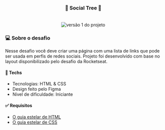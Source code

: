 <h3 align="center"> 
	🚀 Social Tree 🚀 
    <br></br>
</h3>

<p align="center" style="display: flex; align-items: flex-start; justify-content: center">
  <img alt="versão 1 do projeto" title="#SocialTree" src="https://i.imgur.com/mbpVkTU.png">
</p>  

### 💻 Sobre o desafio

Nesse desafio você deve criar uma página com uma lista de links que pode ser usada em perfis de redes sociais.
Projeto foi desenvolvido com base no layout disponibilizado pelo desafio da Rocketseat.

#### 🚀 Techs

- Tecnologias: HTML & CSS
- Design feito pelo Figma
- Nível de dificuldade: Iniciante

#### ✅ Requisitos 

- [O guia estelar de HTML](https://app.rocketseat.com.br/node/o-guia-estelar-de-html)
- [O guia estelar de CSS](https://app.rocketseat.com.br/node/o-guia-estelar-de-css)
